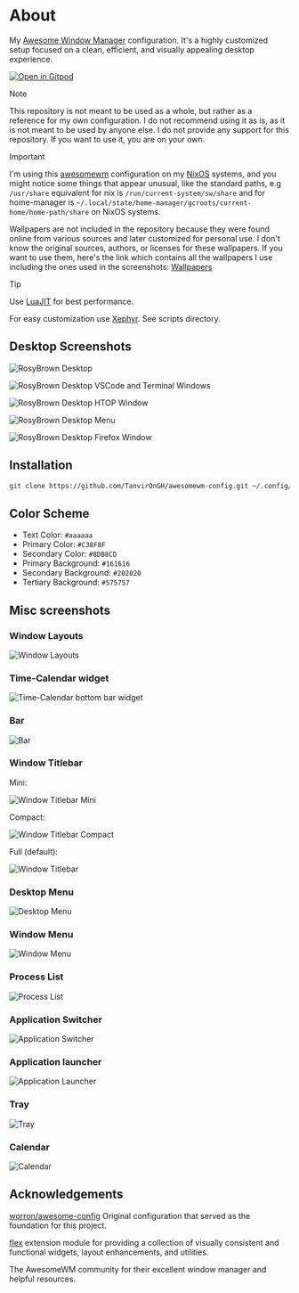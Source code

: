 # About

My [Awesome Window Manager](https://awesomewm.org) configuration. It's a highly customized setup focused on a clean, efficient, and visually appealing desktop experience.

[![Open in Gitpod](https://gitpod.io/button/open-in-gitpod.svg)](https://gitpod.io/#https://github.com/TanvirOnGH/awesomewm-config)

> [!NOTE]
> This repository is not meant to be used as a whole, but rather as a reference for my own configuration. I do not recommend using it as is, as it is not meant to be used by anyone else. I do not provide any support for this repository. If you want to use it, you are on your own.

> [!IMPORTANT]
> I'm using this [awesomewm](https://awesomewm.org) configuration on my [NixOS](https://nixos.org) systems, and you might notice some things that appear unusual, like the standard paths, e.g `/usr/share` equivalent for nix is `/run/current-system/sw/share` and for home-manager is `~/.local/state/home-manager/gcroots/current-home/home-path/share` on NixOS systems.
>
> Wallpapers are not included in the repository because they were found online from various sources and later customized for personal use. I don't know the original sources, authors, or licenses for these wallpapers. If you want to use them, here's the link which contains all the wallpapers I use including the ones used in the screenshots: [Wallpapers](https://drive.proton.me/urls/K1ENRKADZW#X8S54trbhSck)

> [!TIP]  
> Use [LuaJIT](https://luajit.org) for best performance.
>
> For easy customization use [Xephyr](https://wiki.archlinux.org/title/Xephyr). See scripts directory.

## Desktop Screenshots

![RosyBrown Desktop](screenshots/rosybrown_desktop.png)

![RosyBrown Desktop VSCode and Terminal Windows](screenshots/rosybrown_desktop_vscode_terminals.png)

![RosyBrown Desktop HTOP Window](screenshots/rosybrown_desktop_htop.png)

![RosyBrown Desktop Menu](screenshots/rosybrown_desktop_menu.png)

![RosyBrown Desktop Firefox Window](screenshots/rosybrown_desktop_firefox.png)

## Installation

```bash
git clone https://github.com/TanvirOnGH/awesomewm-config.git ~/.config/awesome --recursive
```

## Color Scheme

* Text Color: `#aaaaaa`
* Primary Color: `#C38F8F`
* Secondary Color: `#8DB8CD`
* Primary Background: `#161616`
* Secondary Background: `#202020`
* Tertiary Background: `#575757`

## Misc screenshots

### Window Layouts

![Window Layouts](screenshots/layouts.png)

### Time-Calendar widget

![Time-Calendar bottom bar widget](screenshots/time_calendar_bar_widget.png)

### Bar

![Bar](screenshots/bar.png)

### Window Titlebar

Mini:

![Window Titlebar Mini](screenshots/window_titlebar_mini.png)

Compact:

![Window Titlebar Compact](screenshots/window_titlebar_compact.png)

Full (default):

![Window Titlebar](screenshots/window_titlebar_full.png)

### Desktop Menu

![Desktop Menu](screenshots/desktop_menu.png)

### Window Menu

![Window Menu](screenshots/window_menu.png)

### Process List

![Process List](screenshots/process_list.png)

### Application Switcher

![Application Switcher](screenshots/application_switcher.png)

### Application launcher

![Application Launcher](screenshots/application_launcher.png)

### Tray

![Tray](screenshots/tray.png)

### Calendar

![Calendar](screenshots/calendar.png)

## Acknowledgements

[worron/awesome-config](https://github.com/worron/awesome-config) Original configuration that served as the foundation for this project.

[flex](https://github.com/TanvirOnGH/flex) extension module for providing a collection of visually consistent and functional widgets, layout enhancements, and utilities.

The AwesomeWM community for their excellent window manager and helpful resources.
